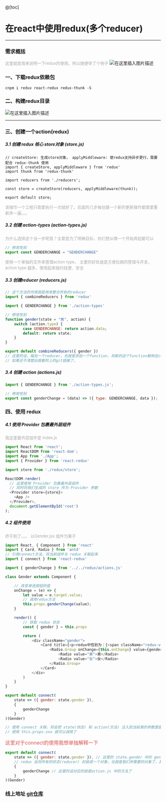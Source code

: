 <!--
	蓝蓝的字体：<font color="#428bca" size=3></font>
	绿油油的字体： <font color="#228B22" size=5></font>
	粉粉的字体： <font color="#d9534f" size=3></font>
	用来扯淡的字体： <font color="#aaa" size=2>ps</font>
	刮奖字体： <font color="#fff" size=4></font>
-->

@[toc]

# 在react中使用redux(多个reducer)
***************

### 需求概括
<font color="#aaa" size=2>这里就是用来说明一下redux的使用，所以随便举了个例子</font>
![在这里插入图片描述](https://img-blog.csdnimg.cn/20201123025800668.png?x-oss-process=image/watermark,type_ZmFuZ3poZW5naGVpdGk,shadow_10,text_aHR0cHM6Ly9ibG9nLmNzZG4ubmV0L2NjX0tpbmc=,size_16,color_FFFFFF,t_70#pic_center)


### 一、下载redux依赖包
`cnpm i redux react-redux redux-thunk -S`

### 二、构建redux目录
![在这里插入图片描述](https://img-blog.csdnimg.cn/20201123025854497.png?x-oss-process=image/watermark,type_ZmFuZ3poZW5naGVpdGk,shadow_10,text_aHR0cHM6Ly9ibG9nLmNzZG4ubmV0L2NjX0tpbmc=,size_16,color_FFFFFF,t_70#pic_center)

*****************


### 三、创建一个action(redux)

##### 3.1 创建 redux 核心 store对象 (store.js)

```javasscript
// createStore: 生成store对象， applyMiddleware: 使redux支持异步更行，需要配合 redux-thunk 使用
import { createStore, applyMiddleware } from 'redux'
import thunk from 'redux-thunk'

import reducers from './reducers';

const store = createStore(reducers, applyMiddleware(thunk));

export default store;
```
<font color="#aaa" size=2>该操作一个工程只需要执行一次就好了。后面的几步每创建一个新的更新操作都需要重新弄一遍。。。</font>

##### 3.2 创建 action-types (action-types.js)

<font color="#aaa" size=2>为什么选择这个当一步呢我？主要是为了明确目标，你们想从哪一个开始弄起都可以</font>

```javascript
// 修改性别 
export const GENDERCHANGE = "GENDERCHANGE"
```
<font color="#aaa" size=2>使用一个单独的文件来管理action type， 主要的好处就是方便后期的管理与开发，action type 越多，使用起来就约轻便、安全</font>

##### 3.3 创建reducer (reducers.js)

```javascript
// 这个方法的作用就是用来整合所有的reducer
import { combineReducers } from 'redux'

import { GENDERCHANGE } from './action-types'

// 修改性别
function gender(state = "男", action) {
    switch (action.type) {
        case GENDERCHANGE: return action.data;
        default: return state;
    }
}

export default combineReducers({ gender })
// 这里的话，每加一个reducer，也就是添加一个function，将新的这个function解构在combineReducers包裹的对象中就完事儿了
// 如果还不清楚出就看附上的git链接了。
```

##### 3.4 创建 action (actions.js)

```javascript
import { GENDERCHANGE } from './action-types.js';

// 修改性别
export const genderChange = (data) => ({ type: GENDERCHANGE, data });
```

### 四、使用 redux

##### 4.1 使用 Provider 包裹最外层组件

<font color="#aaa" size=2>我这里最外层组件是 index.js</font>

```javascript
import React from 'react';
import ReactDOM from 'react-dom';
import App from './App';
import { Provider } from 'react-redux'

import store from './redux/store';

ReactDOM.render(
  // 这里使用 Provider 包裹最外层组件
  // 同时将我们生成的 store 作为 Provider 参数
  <Provider store={store}>
    <App />
  </Provider>,
  document.getElementById('root')
);
```

##### 4.2 组件使用

<font color="#aaa" size=2>终于到了。。。</font>
<font color="#aaa" size=2>以Gender.jsx 组件为栗子</font>

```javascript
import React, { Component } from 'react'
import { Card, Radio } from 'antd'
// 引用connect方法，将当前组件与 redux 关联起来
import { connect } from 'react-redux'

import { genderChange } from '../../redux/actions.js'

class Gender extends Component {

    // 改变单选按钮的值
    onChange = (e) => {
        let value = e.target.value;
        // 调用redux方法
        this.props.genderChange(value);
    }

    render() {
        // 获取 redux 状态
        const { gender } = this.props

        return (
            <div className="gender">
                <Card title={<p>redux中性别为：{<span className="redux-value">{gender}</span>}</p>} style={{ width: 350 }}>
                    <Radio.Group onChange={this.onChange} value={gender}>
                        <Radio value="男">男</Radio>
                        <Radio value="女">女</Radio>
                    </Radio.Group>
                </Card>
            </div>
        )
    }
}

export default connect(
    state => ({ gender: state.gender }),
    {
        genderChange
    }
)(Gender)

// 使用 connect 关联，将会把 state(状态) 和 action(方法) 注入到当前类的参数里面(props)
// 使用 this.props.xxx 就可以调用了
```
<font color="#d9534f" size=3>这里对于connect的使用我想单独解释一下</font>
```javascript
export default connect(
    state => ({ gender: state.gender }), // 这里的 state.gender 中的 gender，对应的是redecers.js 中 function 的方法名
    // redux 会将所有的状态(reducer) 封装成一个对象，也就是我们所需要的对象了。其中函数名是键，state的值是值。
    {
        genderChange // 这里的话对应的就是action.js 中的方法了
    }
)(Gender)
```

### 线上地址 [git仓库](https://github.com/loveMe3000Times/react-redux.git)